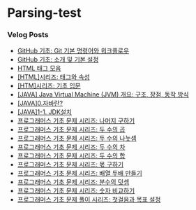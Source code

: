 # Parsing-test


### Velog Posts

- [GitHub 기초: Git 기본 명령어와 워크플로우](https://velog.io/@jocker/GitHub-%EA%B8%B0%EC%B4%88-Git-%EA%B8%B0%EB%B3%B8-%EB%AA%85%EB%A0%B9%EC%96%B4%EC%99%80-%EC%9B%8C%ED%81%AC%ED%94%8C%EB%A1%9C%EC%9A%B0)
- [GitHub 기초: 소개 및 기본 설정](https://velog.io/@jocker/GitHub-%EA%B8%B0%EC%B4%88-%EC%86%8C%EA%B0%9C-%EB%B0%8F-%EA%B8%B0%EB%B3%B8-%EC%84%A4%EC%A0%95)
- [HTML 태그 모음](https://velog.io/@jocker/HTML-%ED%83%9C%EA%B7%B8-%EB%AA%A8%EC%9D%8C)
- [[HTML]시리즈: 태그와 속성](https://velog.io/@jocker/HTML%EC%8B%9C%EB%A6%AC%EC%A6%88-%ED%83%9C%EA%B7%B8%EC%99%80-%EC%86%8D%EC%84%B1)
- [[HTM]시리즈: 기초 입문](https://velog.io/@jocker/HTM%EC%8B%9C%EB%A6%AC%EC%A6%88-%EA%B8%B0%EC%B4%88-%EC%9E%85%EB%AC%B8)
- [[JAVA] Java Virtual Machine (JVM) 개요: 구조, 장점, 동작 방식](https://velog.io/@jocker/JAVA-Java-Virtual-Machine-JVM-%EA%B0%9C%EC%9A%94-%EA%B5%AC%EC%A1%B0-%EC%9E%A5%EC%A0%90-%EB%8F%99%EC%9E%91-%EB%B0%A9%EC%8B%9D)
- [[JAVA]0.자바란?](https://velog.io/@jocker/JAVA0.%EC%9E%90%EB%B0%94%EB%9E%80)
- [[JAVA]1-1. JDK설치](https://velog.io/@jocker/JAVA1-1.-JDK%EC%84%A4%EC%B9%98)
- [프로그래머스 기초 문제 시리즈: 나머지 구하기](https://velog.io/@jocker/%ED%94%84%EB%A1%9C%EA%B7%B8%EB%9E%98%EB%A8%B8%EC%8A%A4-%EA%B8%B0%EC%B4%88-%EB%AC%B8%EC%A0%9C-%EC%8B%9C%EB%A6%AC%EC%A6%88-%EB%82%98%EB%A8%B8%EC%A7%80-%EA%B5%AC%ED%95%98%EA%B8%B0)
- [프로그래머스 기초 문제 시리즈: 두 수의 곱](https://velog.io/@jocker/%ED%94%84%EB%A1%9C%EA%B7%B8%EB%9E%98%EB%A8%B8%EC%8A%A4-%EA%B8%B0%EC%B4%88-%EB%AC%B8%EC%A0%9C-%EC%8B%9C%EB%A6%AC%EC%A6%88-%EB%91%90-%EC%88%98%EC%9D%98-%EA%B3%B1)
- [프로그래머스 기초 문제 시리즈: 두 수의 나눗셈](https://velog.io/@jocker/%ED%94%84%EB%A1%9C%EA%B7%B8%EB%9E%98%EB%A8%B8%EC%8A%A4-%EA%B8%B0%EC%B4%88-%EB%AC%B8%EC%A0%9C-%EC%8B%9C%EB%A6%AC%EC%A6%88-%EB%91%90-%EC%88%98%EC%9D%98-%EB%82%98%EB%88%97%EC%85%88)
- [프로그래머스 기초 문제 시리즈: 두 수의 차](https://velog.io/@jocker/%ED%94%84%EB%A1%9C%EA%B7%B8%EB%9E%98%EB%A8%B8%EC%8A%A4-%EA%B8%B0%EC%B4%88-%EB%AC%B8%EC%A0%9C-%EC%8B%9C%EB%A6%AC%EC%A6%88-%EB%91%90-%EC%88%98%EC%9D%98-%EC%B0%A8)
- [프로그래머스 기초 문제 시리즈: 두 수의 합](https://velog.io/@jocker/%ED%94%84%EB%A1%9C%EA%B7%B8%EB%9E%98%EB%A8%B8%EC%8A%A4-%EA%B8%B0%EC%B4%88-%EB%AC%B8%EC%A0%9C-%EC%8B%9C%EB%A6%AC%EC%A6%88-%EB%91%90-%EC%88%98%EC%9D%98-%ED%95%A9)
- [프로그래머스 기초 문제 시리즈: 몫 구하기](https://velog.io/@jocker/%ED%94%84%EB%A1%9C%EA%B7%B8%EB%9E%98%EB%A8%B8%EC%8A%A4-%EA%B8%B0%EC%B4%88-%EB%AC%B8%EC%A0%9C-%EC%8B%9C%EB%A6%AC%EC%A6%88-%EB%AA%AB-%EA%B5%AC%ED%95%98%EA%B8%B0)
- [프로그래머스 기초 문제 시리즈: 배열 두배 만들기](https://velog.io/@jocker/%ED%94%84%EB%A1%9C%EA%B7%B8%EB%9E%98%EB%A8%B8%EC%8A%A4-%EA%B8%B0%EC%B4%88-%EB%AC%B8%EC%A0%9C-%EC%8B%9C%EB%A6%AC%EC%A6%88-%EB%B0%B0%EC%97%B4-%EB%91%90%EB%B0%B0-%EB%A7%8C%EB%93%A4%EA%B8%B0)
- [프로그래머스 기초 문제 시리즈: 분수의 덧셈](https://velog.io/@jocker/%ED%94%84%EB%A1%9C%EA%B7%B8%EB%9E%98%EB%A8%B8%EC%8A%A4-%EA%B8%B0%EC%B4%88-%EB%AC%B8%EC%A0%9C-%EC%8B%9C%EB%A6%AC%EC%A6%88-%EB%B6%84%EC%88%98%EC%9D%98-%EB%8D%A7%EC%85%88)
- [프로그래머스 기초 문제 시리즈: 숫자 비교하기](https://velog.io/@jocker/%ED%94%84%EB%A1%9C%EA%B7%B8%EB%9E%98%EB%A8%B8%EC%8A%A4-%EA%B8%B0%EC%B4%88-%EB%AC%B8%EC%A0%9C-%EC%8B%9C%EB%A6%AC%EC%A6%88-%EC%88%AB%EC%9E%90-%EB%B9%84%EA%B5%90%ED%95%98%EA%B8%B0)
- [프로그래머스 기초 문제 풀이 시리즈: 첫걸음과 목표 설정](https://velog.io/@jocker/%ED%94%84%EB%A1%9C%EA%B7%B8%EB%9E%98%EB%A8%B8%EC%8A%A4-%EA%B8%B0%EC%B4%88-%EB%AC%B8%EC%A0%9C-%ED%92%80%EC%9D%B4-%EC%8B%9C%EB%A6%AC%EC%A6%88-%EC%B2%AB%EA%B1%B8%EC%9D%8C%EA%B3%BC-%EB%AA%A9%ED%91%9C-%EC%84%A4%EC%A0%95)
